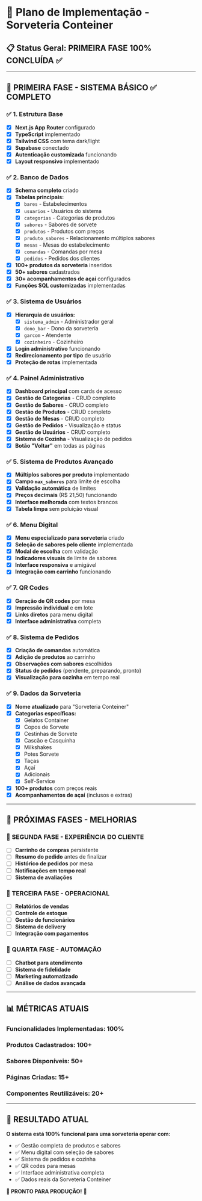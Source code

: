 # 🍦 Plano de Implementação - Sorveteria Conteiner

## 📋 Status Geral: **PRIMEIRA FASE 100% CONCLUÍDA** ✅

---

## 🎯 **PRIMEIRA FASE - SISTEMA BÁSICO** ✅ COMPLETO

### ✅ **1. Estrutura Base**
- [x] **Next.js App Router** configurado
- [x] **TypeScript** implementado
- [x] **Tailwind CSS** com tema dark/light
- [x] **Supabase** conectado
- [x] **Autenticação customizada** funcionando
- [x] **Layout responsivo** implementado

### ✅ **2. Banco de Dados**
- [x] **Schema completo** criado
- [x] **Tabelas principais:**
  - [x] `bares` - Estabelecimentos
  - [x] `usuarios` - Usuários do sistema
  - [x] `categorias` - Categorias de produtos
  - [x] `sabores` - Sabores de sorvete
  - [x] `produtos` - Produtos com preços
  - [x] `produto_sabores` - Relacionamento múltiplos sabores
  - [x] `mesas` - Mesas do estabelecimento
  - [x] `comandas` - Comandas por mesa
  - [x] `pedidos` - Pedidos dos clientes
- [x] **100+ produtos da sorveteria** inseridos
- [x] **50+ sabores** cadastrados
- [x] **30+ acompanhamentos de açaí** configurados
- [x] **Funções SQL customizadas** implementadas

### ✅ **3. Sistema de Usuários**
- [x] **Hierarquia de usuários:**
  - [x] `sistema_admin` - Administrador geral
  - [x] `dono_bar` - Dono da sorveteria
  - [x] `garcom` - Atendente
  - [x] `cozinheiro` - Cozinheiro
- [x] **Login administrativo** funcionando
- [x] **Redirecionamento por tipo** de usuário
- [x] **Proteção de rotas** implementada

### ✅ **4. Painel Administrativo**
- [x] **Dashboard principal** com cards de acesso
- [x] **Gestão de Categorias** - CRUD completo
- [x] **Gestão de Sabores** - CRUD completo
- [x] **Gestão de Produtos** - CRUD completo
- [x] **Gestão de Mesas** - CRUD completo
- [x] **Gestão de Pedidos** - Visualização e status
- [x] **Gestão de Usuários** - CRUD completo
- [x] **Sistema de Cozinha** - Visualização de pedidos
- [x] **Botão "Voltar"** em todas as páginas

### ✅ **5. Sistema de Produtos Avançado**
- [x] **Múltiplos sabores por produto** implementado
- [x] **Campo `max_sabores`** para limite de escolha
- [x] **Validação automática** de limites
- [x] **Preços decimais** (R$ 21,50) funcionando
- [x] **Interface melhorada** com textos brancos
- [x] **Tabela limpa** sem poluição visual

### ✅ **6. Menu Digital**
- [x] **Menu especializado para sorveteria** criado
- [x] **Seleção de sabores pelo cliente** implementada
- [x] **Modal de escolha** com validação
- [x] **Indicadores visuais** de limite de sabores
- [x] **Interface responsiva** e amigável
- [x] **Integração com carrinho** funcionando

### ✅ **7. QR Codes**
- [x] **Geração de QR codes** por mesa
- [x] **Impressão individual** e em lote
- [x] **Links diretos** para menu digital
- [x] **Interface administrativa** completa

### ✅ **8. Sistema de Pedidos**
- [x] **Criação de comandas** automática
- [x] **Adição de produtos** ao carrinho
- [x] **Observações com sabores** escolhidos
- [x] **Status de pedidos** (pendente, preparando, pronto)
- [x] **Visualização para cozinha** em tempo real

### ✅ **9. Dados da Sorveteria**
- [x] **Nome atualizado** para "Sorveteria Conteiner"
- [x] **Categorias específicas:**
  - [x] Gelatos Container
  - [x] Copos de Sorvete
  - [x] Cestinhas de Sorvete
  - [x] Cascão e Casquinha
  - [x] Milkshakes
  - [x] Potes Sorvete
  - [x] Taças
  - [x] Açaí
  - [x] Adicionais
  - [x] Self-Service
- [x] **100+ produtos** com preços reais
- [x] **Acompanhamentos de açaí** (inclusos e extras)

---

## 🚀 **PRÓXIMAS FASES - MELHORIAS**

### 🔄 **SEGUNDA FASE - EXPERIÊNCIA DO CLIENTE**
- [ ] **Carrinho de compras** persistente
- [ ] **Resumo do pedido** antes de finalizar
- [ ] **Histórico de pedidos** por mesa
- [ ] **Notificações em tempo real**
- [ ] **Sistema de avaliações**

### 🔄 **TERCEIRA FASE - OPERACIONAL**
- [ ] **Relatórios de vendas**
- [ ] **Controle de estoque**
- [ ] **Gestão de funcionários**
- [ ] **Sistema de delivery**
- [ ] **Integração com pagamentos**

### 🔄 **QUARTA FASE - AUTOMAÇÃO**
- [ ] **Chatbot para atendimento**
- [ ] **Sistema de fidelidade**
- [ ] **Marketing automatizado**
- [ ] **Análise de dados avançada**

---

## 📊 **MÉTRICAS ATUAIS**

### **Funcionalidades Implementadas:** 100%
### **Produtos Cadastrados:** 100+
### **Sabores Disponíveis:** 50+
### **Páginas Criadas:** 15+
### **Componentes Reutilizáveis:** 20+

---

## 🎯 **RESULTADO ATUAL**

**O sistema está 100% funcional para uma sorveteria operar com:**
- ✅ Gestão completa de produtos e sabores
- ✅ Menu digital com seleção de sabores
- ✅ Sistema de pedidos e cozinha
- ✅ QR codes para mesas
- ✅ Interface administrativa completa
- ✅ Dados reais da Sorveteria Conteiner

**🚀 PRONTO PARA PRODUÇÃO!** 🍦 